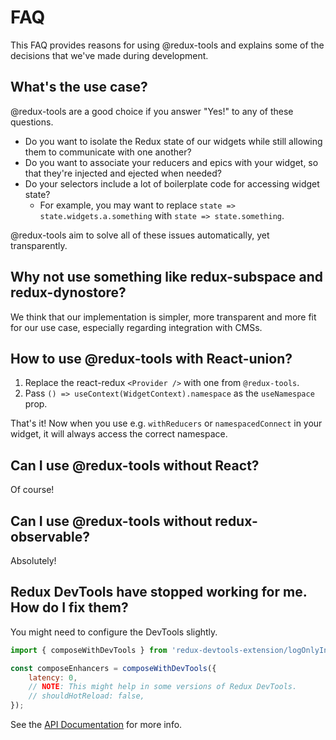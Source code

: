 # FAQ

This FAQ provides reasons for using @redux-tools and explains some of the decisions that we've made during development.

## What's the use case?

@redux-tools are a good choice if you answer "Yes!" to any of these questions.

- Do you want to isolate the Redux state of our widgets while still allowing them to communicate with one another?
- Do you want to associate your reducers and epics with your widget, so that they're injected and ejected when needed?
- Do your selectors include a lot of boilerplate code for accessing widget state?
  - For example, you may want to replace `state => state.widgets.a.something` with `state => state.something`.

@redux-tools aim to solve all of these issues automatically, yet transparently.

## Why not use something like redux-subspace and redux-dynostore?

We think that our implementation is simpler, more transparent and more fit for our use case, especially regarding integration with CMSs.

## How to use @redux-tools with React-union?

1. Replace the react-redux `<Provider />` with one from `@redux-tools`.
2. Pass `() => useContext(WidgetContext).namespace` as the `useNamespace` prop.

That's it! Now when you use e.g. `withReducers` or `namespacedConnect` in your widget, it will always access the correct namespace.

## Can I use @redux-tools without React?

Of course!

## Can I use @redux-tools without redux-observable?

Absolutely!

## Redux DevTools have stopped working for me. How do I fix them?

You might need to configure the DevTools slightly.

```js
import { composeWithDevTools } from 'redux-devtools-extension/logOnlyInProduction';

const composeEnhancers = composeWithDevTools({
	latency: 0,
	// NOTE: This might help in some versions of Redux DevTools.
	// shouldHotReload: false,
});
```

See the [API Documentation](https://github.com/zalmoxisus/redux-devtools-extension/blob/master/docs/API/Arguments.md) for more info.
